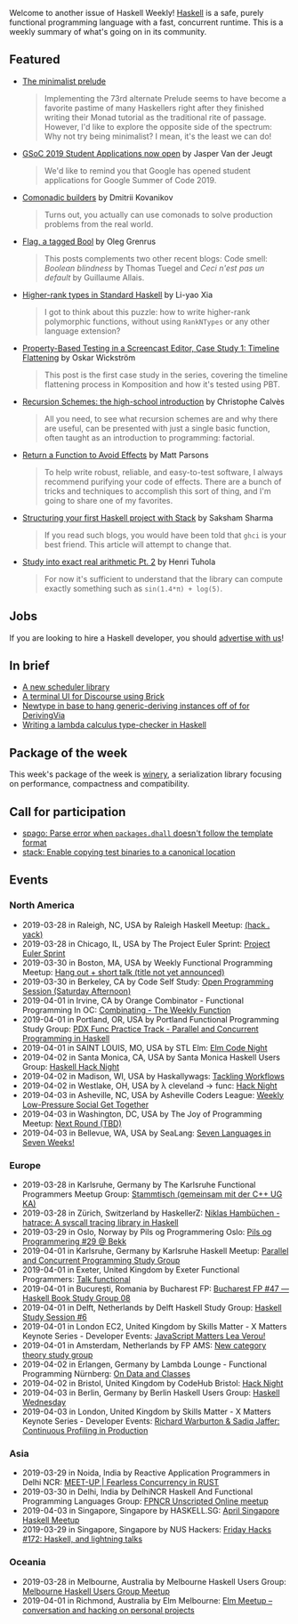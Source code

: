 <!-- 2019-03-28 unpublished -->

Welcome to another issue of Haskell Weekly!
[Haskell](https://www.haskell.org) is a safe, purely functional programming language with a fast, concurrent runtime.
This is a weekly summary of what's going on in its community.

## Featured

-   [The minimalist prelude](https://medium.com/@stackdoesnotwork/the-minimalist-prelude-3e187bc834fc)

    > Implementing the 73rd alternate Prelude seems to have become a favorite pastime of many Haskellers right after they finished writing their Monad tutorial as the traditional rite of passage. However, I'd like to explore the opposite side of the spectrum: Why not try being minimalist? I mean, it's the least we can do!

-   [GSoC 2019 Student Applications now open](https://discourse.haskell.org/t/gsoc-2019-student-applications-now-open/498?u=taylorfausak) by Jasper Van der Jeugt

    > We'd like to remind you that Google has opened student applications for Google Summer of Code 2019.

-   [Comonadic builders](https://chshersh.github.io/posts/2019-03-25-comonadic-builders) by Dmitrii Kovanikov

    > Turns out, you actually can use comonads to solve production problems from the real world.

-   [Flag, a tagged Bool](http://oleg.fi/gists/posts/2019-03-21-flag.html) by Oleg Grenrus

    > This posts complements two other recent blogs: Code smell: *Boolean blindness* by Thomas Tuegel and *Ceci n'est pas un default* by Guillaume Allais.

-   [Higher-rank types in Standard Haskell](https://blog.poisson.chat/posts/2019-03-25-higher-rank-types.html) by Li-yao Xia

    > I got to think about this puzzle: how to write higher-rank polymorphic functions, without using `RankNTypes` or any other language extension?

-   [Property-Based Testing in a Screencast Editor, Case Study 1: Timeline Flattening](https://wickstrom.tech/programming/2019/03/24/property-based-testing-in-a-screencast-editor-case-study-1.html) by Oskar Wickström

    > This post is the first case study in the series, covering the timeline flattening process in Komposition and how it's tested using PBT.

-   [Recursion Schemes: the high-school introduction](https://chrilves.github.io/hugo/posts/recursion_schemes_intro/) by Christophe Calvès

    > All you need, to see what recursion schemes are and why there are useful, can be presented with just a single basic function, often taught as an introduction to programming: factorial.

-   [Return a Function to Avoid Effects](https://www.parsonsmatt.org/2019/03/22/return_a_function_to_avoid_effects.html) by Matt Parsons

    > To help write robust, reliable, and easy-to-test software, I always recommend purifying your code of effects. There are a bunch of tricks and techniques to accomplish this sort of thing, and I'm going to share one of my favorites.

-   [Structuring your first Haskell project with Stack](https://sakshamsharma.com/2018/03/haskell-proj-struct/) by Saksham Sharma

    > If you read such blogs, you would have been told that `ghci` is your best friend. This article will attempt to change that.

-   [Study into exact real arithmetic Pt. 2](https://boxbase.org/entries/2019/mar/25/icreals-2/) by Henri Tuhola

    > For now it's sufficient to understand that the library can compute exactly something such as `sin(1.4*π) + log(5)`.

## Jobs

If you are looking to hire a Haskell developer, you should [advertise with us](https://haskellweekly.news/advertising.html)!

## In brief

-   [A new scheduler library](https://np.reddit.com/r/haskell/comments/b63idy/a_new_scheduler_library/)
-   [A terminal UI for Discourse using Brick](https://discourse.haskell.org/t/a-terminal-ui-for-discourse-using-brick/489?u=taylorfausak)
-   [Newtype in base to hang generic-deriving instances off of for DerivingVia](https://np.reddit.com/r/haskell/comments/b5rrg6/newtype_in_base_to_hang_genericderiving_instances/)
-   [Writing a lambda calculus type-checker in Haskell](https://bor0.wordpress.com/2019/03/21/writing-a-lambda-calculus-type-checker-in-haskell/)

## Package of the week

This week's package of the week is [winery](https://hackage.haskell.org/package/winery-1.0.1), a serialization library focusing on performance, compactness and compatibility.

## Call for participation

-   [spago: Parse error when `packages.dhall` doesn't follow the template format](https://github.com/spacchetti/spago/issues/162)
-   [stack: Enable copying test binaries to a canonical location](https://github.com/commercialhaskell/stack/issues/4654)

## Events

### North America

- 2019-03-28 in Raleigh, NC, USA by Raleigh Haskell Meetup: [(hack . yack)](https://www.meetup.com/Raleigh-Haskell-Meetup/events/nsfsnqyzfblc/)
- 2019-03-28 in Chicago, IL, USA by The Project Euler Sprint: [Project Euler Sprint](https://www.meetup.com/Project-Euler-Sprint/events/ngwzxmyzfblc/)
- 2019-03-30 in Boston, MA, USA by Weekly Functional Programming Meetup: [Hang out + short talk (title not yet announced)](https://www.meetup.com/Weekly-Functional-Programming-Meetup/events/vmhptqyzfbnc/)
- 2019-03-30 in Berkeley, CA by Code Self Study: [Open Programming Session (Saturday Afternoon)](https://www.meetup.com/codeselfstudy/events/dkwpzpyzfbnc/)
- 2019-04-01 in Irvine, CA by Orange Combinator - Functional Programming In OC: [Combinating - The Weekly Function](https://www.meetup.com/orange-combinator/events/lxvjrpyzgbcb/)
- 2019-04-01 in Portland, OR, USA by Portland Functional Programming Study Group: [PDX Func Practice Track - Parallel and Concurrent Programming in Haskell](https://www.meetup.com/Portland-Functional-Programming-Study-Group/events/rtfghqyzgbcb/)
- 2019-04-01 in SAINT LOUIS, MO, USA by STL Elm: [Elm Code Night](https://www.meetup.com/STLElm/events/qhqmsmyzgbcb/)
- 2019-04-02 in Santa Monica, CA, USA by Santa Monica Haskell Users Group: [Haskell Hack Night](https://www.meetup.com/santa-monica-haskell/events/259970462/)
- 2019-04-02 in Madison, WI, USA by Haskallywags: [Tackling Workflows](https://www.meetup.com/Haskallywags/events/259938308/)
- 2019-04-02 in Westlake, OH, USA by λ cleveland -> func: [Hack Night](https://www.meetup.com/%CE%BB-cleveland-func/events/nvqwsqyzgbdb/)
- 2019-04-03 in Asheville, NC, USA by Asheville Coders League: [Weekly Low-Pressure Social Get Together](https://www.meetup.com/Asheville-Coders-League/events/hplqsqyzgbfb/)
- 2019-04-03 in Washington, DC, USA by The Joy of Programming Meetup: [Next Round (TBD)](https://www.meetup.com/Joy-of-Programming-DC/events/xpnxbpyzgbfb/)
- 2019-04-03 in Bellevue, WA, USA by SeaLang: [Seven Languages in Seven Weeks!](https://www.meetup.com/SeaLang/events/259372505/)

### Europe

- 2019-03-28 in Karlsruhe, Germany by The Karlsruhe Functional Programmers Meetup Group: [Stammtisch (gemeinsam mit der C++ UG KA)](https://www.meetup.com/The-Karlsruhe-Functional-Programmers-Meetup-Group/events/wlkqmqyzfblc/)
- 2019-03-28 in Zürich, Switzerland by HaskellerZ: [Niklas Hambüchen - hatrace: A syscall tracing library in Haskell](https://www.meetup.com/HaskellerZ/events/259821063/)
- 2019-03-29 in Oslo, Norway by Pils og Programmering Oslo: [Pils og Programmering #29 @ Bekk](https://www.meetup.com/Pils-og-Programmering-Oslo/events/259951637/)
- 2019-04-01 in Karlsruhe, Germany by Karlsruhe Haskell Meetup: [Parallel and Concurrent Programming Study Group](https://www.meetup.com/Karlsruhe-Haskell-Meetup/events/258073347/)
- 2019-04-01 in Exeter, United Kingdom by Exeter Functional Programmers: [Talk functional](https://www.meetup.com/Exeter-Functional-Programmers/events/nxxtmqyzgbcb/)
- 2019-04-01 in București, Romania by Bucharest FP: [Bucharest FP #47 — Haskell Book Study Group 08](https://www.meetup.com/bucharestfp/events/260111991/)
- 2019-04-01 in Delft, Netherlands by Delft Haskell Study Group: [Haskell Study Session #6](https://www.meetup.com/Delft-Haskell-Study-Group/events/260075544/)
- 2019-04-01 in London EC2, United Kingdom by Skills Matter - X Matters Keynote Series - Developer Events: [JavaScript Matters Lea Verou!](https://www.meetup.com/skillsmatter/events/259564218/)
- 2019-04-01 in Amsterdam, Netherlands by FP AMS: [New category theory study group](https://www.meetup.com/fp-ams/events/259421124/)
- 2019-04-02 in Erlangen, Germany by Lambda Lounge - Functional Programming Nürnberg: [On Data and Classes](https://www.meetup.com/Lambda-Lounge-Funktionale-Programmierung-Nurnberg/events/260077807/)
- 2019-04-02 in Bristol, United Kingdom by CodeHub Bristol: [Hack Night](https://www.meetup.com/CodeHub-Bristol/events/bpjgrqyzgbdb/)
- 2019-04-03 in Berlin, Germany by Berlin Haskell Users Group: [Haskell Wednesday](https://www.meetup.com/berlinhug/events/pvpwqpyzgbfb/)
- 2019-04-03 in London, United Kingdom by Skills Matter - X Matters Keynote Series - Developer Events: [Richard Warburton & Sadiq Jaffer: Continuous Profiling in Production](https://www.meetup.com/skillsmatter/events/259764397/)

### Asia

- 2019-03-29 in Noida, India by Reactive Application Programmers in Delhi NCR: [MEET-UP | Fearless Concurrency in RUST](https://www.meetup.com/Reactive-Application-Programmers-in-Delhi-NCR/events/259722745/)
- 2019-03-30 in Delhi, India by DelhiNCR Haskell And Functional Programming Languages Group: [FPNCR Unscripted Online meetup](https://www.meetup.com/DelhiNCR-Haskell-And-Functional-Programming-Languages-Group/events/btlxsqyzfbnc/)
- 2019-04-03 in Singapore, Singapore by HASKELL.SG: [April Singapore Haskell Meetup](https://www.meetup.com/HASKELL-SG/events/258491254/)
- 2019-03-29 in Singapore, Singapore by NUS Hackers: [Friday Hacks #172: Haskell, and lightning talks](https://www.meetup.com/NUSHackers/events/260027732/)

### Oceania

- 2019-03-28 in Melbourne, Australia by Melbourne Haskell Users Group: [Melbourne Haskell Users Group Meetup](https://www.meetup.com/Melbourne-Haskell-Users-Group/events/qfptslyzfblc/)
- 2019-04-01 in Richmond, Australia by Elm Melbourne: [Elm Meetup – conversation and hacking on personal projects](https://www.meetup.com/Elm-Melbourne/events/hxlksqyzgbcb/)
